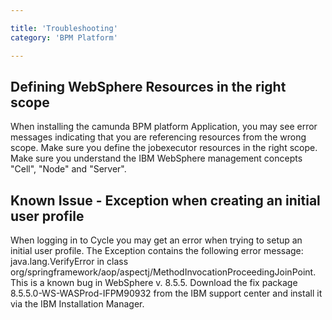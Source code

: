 ```yaml
---

title: 'Troubleshooting'
category: 'BPM Platform'

---
```



## Defining WebSphere Resources in the right scope

When installing the camunda BPM platform Application, you may see error messages indicating that you are referencing resources from the wrong scope. Make sure you define the jobexecutor resources in the right scope. Make sure you understand the IBM WebSphere management concepts "Cell", "Node" and "Server".


## Known Issue - Exception when creating an initial user profile

When logging in to Cycle you may get an error when trying to setup an initial user profile. The Exception contains the following error message: java.lang.VerifyError in class org/springframework/aop/aspectj/MethodInvocationProceedingJoinPoint. This is a known bug in WebSphere v. 8.5.5. Download the fix package 8.5.5.0-WS-WASProd-IFPM90932 from the IBM support center and install it via the IBM Installation Manager.